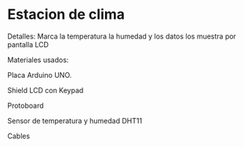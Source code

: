 # Estacion de clima
Detalles: Marca la temperatura la humedad y los datos los muestra por pantalla LCD

Materiales usados:

Placa Arduino UNO.

Shield LCD con Keypad

Protoboard

Sensor de temperatura y humedad DHT11

Cables
